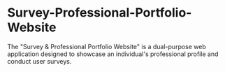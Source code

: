 # Survey-Professional-Portfolio-Website
The "Survey &amp; Professional Portfolio Website" is a dual-purpose web application designed to showcase an individual's professional profile and conduct user surveys.
